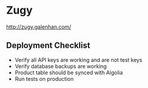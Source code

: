 # Zugy

http://zugy.galenhan.com/

## Deployment Checklist

* Verify all API keys are working and are not test keys
* Verify database backups are working
* Product table should be synced with Algolia
* Run tests on production